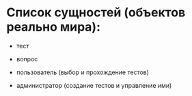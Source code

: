 # Список сущностей (объектов реально мира):

* тест

* вопрос

* пользователь (выбор и прохождение тестов)

* администратор (создание тестов и управление ими)

